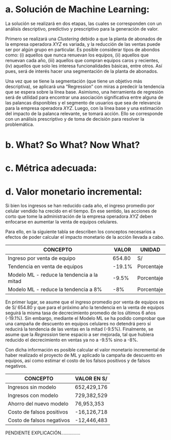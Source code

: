 # a. Solución de Machine Learning:

La solución se realizará en dos etapas, las cuales se corresponden con un análisis descriptivo, predictivo y prescriptivo para la generación de valor.

Primero se realizará una *Clustering* debido a que la planta de abonados de la empresa operadora *XYZ* es variada, y la reducción de las ventas puede ser por algún grupo en particular. Es posible considerar tipos de abondos como: (i) aquellos que nunca renuevan los equipos, (ii) aquellos que renuevan cada año, (iii) aquellos que compran equipos caros y recientes, (iv) aquellos que solo les interesa funcionalidades básicas, entre otros. Así pues, será de interés hacer una segmentación de la planta de abonados.

Una vez que se tiene la segmentación (que tiene un objetivo más descriptiva), se aplicará una “Regression” con miras a predecir la tendencia que se espera sobre la línea base. Asimismo, una herramienta de regresión será de utilidad para encontrar una asociación significativa entre alguna de las palancas disponibles y el segmento de usuarios que sea de relevancia para la empresa operadora *XYZ*. Luego, con la línea base y una estimación del impacto de la palanca relevante, se tomará acción. Ello se corresponde con un análisis prescriptivo y de toma de decisión para resolver la problemática.

# b. What? So What? Now What?



# c. Métrica adecuada:


# d. Valor monetario incremental:

Si bien los ingresos se han reducido cada año, el ingreso promedio por celular vendido ha crecido en el tiempo. En ese sentido, las acciones de corto que tome la administración de la empresa operadora *XYZ* deben enfocarse en aumentar la venta de equipos celulares.

Para ello, en la siguiente tabla se describen los conceptos necesarios a efectos de poder calcular el impacto monetario de la acción llevada a cabo.

| CONCEPTO | VALOR | UNIDAD |
| --------- | --------- | --------- |
| Ingreso por venta de equipo | 654.80 | S/ |
| Tendencia en venta de equipos | -19.1% | Porcentaje |
| Modelo ML - reduce la tendencia a la mitad | -9.5% | Porcentaje |
| Modelo ML - reduce la tendencia a 8% | -8% | Porcentaje |

En primer lugar, se asume que el ingreso promedio por venta de equipos es de S/ 654.80 y que para el próximo año la tendencia en la venta de equipos seguirá la misma tasa de decrecimiento promedio de los últimos 6 años (-19.1%). Sin embargo, mediante el Modelo ML se ha podido comprobar que una campaña de descuento en equipos celulares no detendrá pero sí reducirá la tendencia de las ventas en la mitad (-9.5%). Finalmente, se asume que la *Regression* tiene espacio a ser mejorada, tal que hubiera reducido el decrecimiento en ventas ya no a -9.5% sino a -8%.

Con dicha información es posible calcular el valor monetario incremental de haber realizado el proyecto de ML y aplicado la campaña de descuento en equipos, así como estimar el costo de los falsos positivos y de falsos negativos. 

| CONCEPTO | VALOR EN S/ |
| --------- | --------- |
| Ingresos sin modelo | 652,429,176 |
| Ingresos con modelo | 729,382,529 |
| Ahorro del nuevo modelo | 76,953,353 |
| Costo de falsos positivos | -16,126,718 |
| Costo de falsos negativos | -12,446,483 |

PENDIENTE EXPLICACIÓN...............